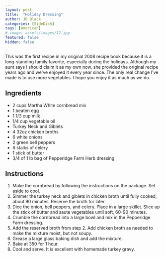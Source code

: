 ```yaml
---
layout: post
title:  "Holiday Dressing"
author: JD Black
categories: [SideDish]
tags: [American]
# image: assets/images/12.jpg
featured: false
hidden: false
---
```


This was the first recipe in my original 2008 recipe book because it is a long-standing family favorite, especially during the holidays.  Although my aunt says I should claim it as my own now, she provided the original recipe years ago and we've enjoyed it every year since.  The only real change I've made is to use more vegetables.  I hope you enjoy it as much as we do.  

## Ingredients
- 2 cups Martha White cornbread mix
- 1 beaten egg
- 1 1/3  cup milk
- 1/4 cup vegetable oil
- Turkey Neck and Giblets
- 4 32oz chicken broths
- 6 white onions
- 2 green bell peppers
- 6 stalks of celery
- 1 stick of butter
- 3/4 of 1 lb bag of Pepperidge Farm Herb dressing


## Instructions
1. Make the cornbread by following the instructions on the package.  Set aside to cool.
1. Simmer the turkey neck and giblets in chicken broth until fully cooked, about 90 minutes.  Reserve the broth for later.
1. Dice the onion, bell peppers, and celery.  Place in a large skillet.  Slice up the stick of butter and saute vegetables until soft, 60-90 minutes.
1. Crumble the cornbread into a large bowl and mix in the Pepperidge Farm dressing.
1. Add the reserved broth from step 2.  Add chicken broth as needed to make the mixture moist, but not soupy.
1. Grease a large glass baking dish and add the mixture.
1. Bake at 350 for 1 hour.
1. Cool and serve.  It is excellent with homemade turkey gravy.
